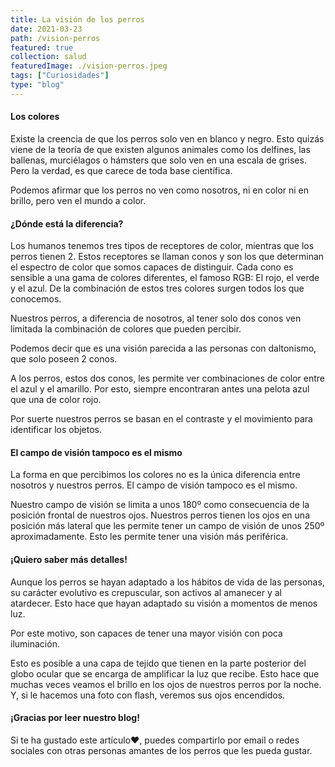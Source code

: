 ```yaml
---
title: La visión de los perros
date: 2021-03-23
path: /vision-perros
featured: true
collection: salud
featuredImage: ./vision-perros.jpeg
tags: ["Curiosidades"]
type: "blog"
---
```


#### Los colores

Existe la creencia de que los perros solo ven en blanco y negro. Esto quizás viene de la teoría de que existen algunos animales como los delfines, las ballenas, murciélagos o hámsters que solo ven en una escala de grises. Pero la verdad, es que carece de toda base científica.

Podemos afirmar que los perros no ven como nosotros, ni en color ni en brillo, pero ven el mundo a color.

#### ¿Dónde está la diferencia?

Los humanos tenemos tres tipos de receptores de color, mientras que los perros tienen 2. Estos receptores se llaman conos y son los que determinan el espectro de color que somos capaces de distinguir. Cada cono es sensible a una gama de colores diferentes, el famoso RGB: El rojo, el verde y el azul. De la combinación de estos tres colores surgen todos los que conocemos.

Nuestros perros, a diferencia de nosotros, al tener solo dos conos ven limitada la combinación de colores que pueden percibir.

Podemos decir que es una visión parecida a las personas con daltonismo, que solo poseen 2 conos.

A los perros, estos dos conos, les permite ver combinaciones de color entre el azul y el amarillo. Por esto, siempre encontraran antes una pelota azul que una de color rojo.

Por suerte nuestros perros se basan en el contraste y el movimiento para identificar los objetos.

 
#### El campo de visión tampoco es el mismo

La forma en que percibimos los colores no es la única diferencia entre nosotros y nuestros perros. El campo de visión tampoco es el mismo.

Nuestro campo de visión se limita a unos 180º como consecuencia de la posición frontal de nuestros ojos. Nuestros perros tienen los ojos en una posición más lateral que les permite tener un campo de visión de unos 250º aproximadamente. Esto les permite tener una visión más periférica.


#### ¡Quiero saber más detalles!


Aunque los perros se hayan adaptado a los hábitos de vida de las personas, su carácter evolutivo es crepuscular, son activos al amanecer y al atardecer. Esto hace que hayan adaptado su visión a momentos de menos luz.

Por este motivo, son capaces de tener una mayor visión con poca iluminación.

Esto es posible a una capa de tejido que tienen en la parte posterior del globo ocular que se encarga de amplificar la luz que recibe. Esto hace que muchas veces veamos el brillo en los ojos de nuestros perros por la noche. Y, si le hacemos una foto con flash, veremos sus ojos encendidos.


#### ¡Gracias por leer nuestro blog!

Si te ha gustado este artículo❤, puedes compartirlo por email o redes sociales con otras personas amantes de los perros que les pueda gustar.

